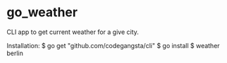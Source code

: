 # go_weather
CLI app to get current weather for a give city.

Installation:
$ go get "github.com/codegangsta/cli"
$ go install
$ weather berlin
